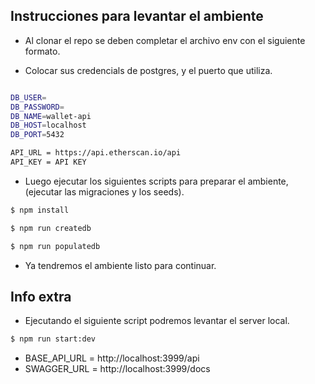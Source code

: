 ## Instrucciones para levantar el ambiente

- Al clonar el repo se deben completar el archivo env con el siguiente formato.

- Colocar sus credencials de postgres, y el puerto que utiliza.

```bash

DB_USER=
DB_PASSWORD=
DB_NAME=wallet-api
DB_HOST=localhost
DB_PORT=5432

API_URL = https://api.etherscan.io/api
API_KEY = API KEY

```

- Luego ejecutar los siguientes scripts para preparar el ambiente, (ejecutar las migraciones y los seeds).

```bash
$ npm install

$ npm run createdb

$ npm run populatedb
```

- Ya tendremos el ambiente listo para continuar.

## Info extra

- Ejecutando el siguiente script podremos levantar el server local.

```bash
$ npm run start:dev
```

- BASE_API_URL = http://localhost:3999/api
- SWAGGER_URL = http://localhost:3999/docs
